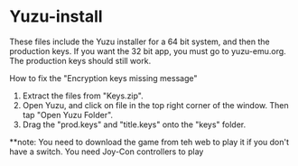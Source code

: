 # Yuzu-install
These files include the Yuzu installer for a 64 bit system, and then the production keys. If you want the 32 bit app, you must go to yuzu-emu.org. The production keys should still work.

How to fix the "Encryption keys missing message"
1.  Extract the files from "Keys.zip".
2.  Open Yuzu, and click on file in the top right corner of the window. Then tap "Open Yuzu Folder".
3.  Drag the "prod.keys" and "title.keys" onto the "keys" folder.

**note: You need to download the game from teh web to play it if you don't have a switch. You need Joy-Con controllers to play
